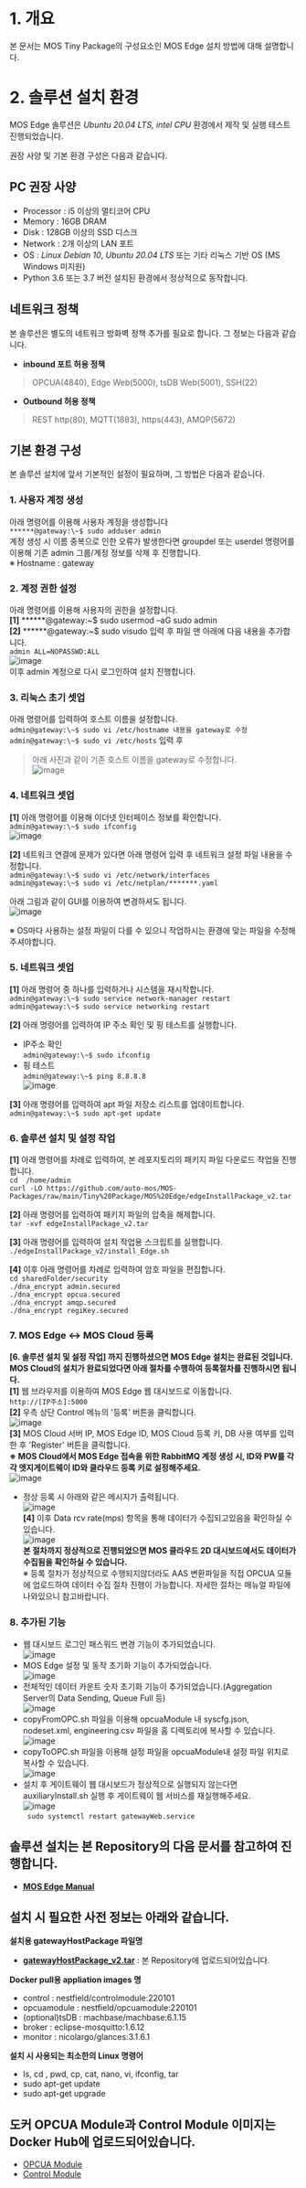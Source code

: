 # 1. 개요  
본 문서는 MOS Tiny Package의 구성요소인 MOS Edge 설치 방법에 대해 설명합니다.  

# 2. 솔루션 설치 환경  
MOS Edge 솔루션은 *Ubuntu 20.04 LTS, intel CPU* 환경에서 제작 및 실행 테스트 진행되었습니다.  

권장 사양 및 기본 환경 구성은 다음과 같습니다.  
  
## PC 권장 사양  
* Processor : i5 이상의 멀티코어 CPU  
* Memory : 16GB DRAM  
* Disk : 128GB 이상의 SSD 디스크  
* Network : 2개 이상의 LAN 포트  
* OS : *Linux Debian 10*, *Ubuntu 20.04 LTS* 또는 기타 리눅스 기반 OS (MS Windows 미지원)  
* Python 3.6 또는 3.7 버전 설치된 환경에서 정상적으로 동작합니다.  
  
## 네트워크 정책  
본 솔루션은 별도의 네트워크 방화벽 정책 추가를 필요로 합니다. 그 정보는 다음과 같습니다.  
* **inbound 포트 허용 정책**  
> OPCUA(4840), Edge Web(5000), tsDB Web(5001), SSH(22)  
* **Outbound 허용 정책**    
> REST http(80), MQTT(1883), https(443), AMQP(5672)  
  
## 기본 환경 구성  
본 솔루션 설치에 앞서 기본적인 설정이 필요하며, 그 방법은 다음과 같습니다.  
  
### 1. 사용자 계정 생성  
아래 명령어를 이용해 사용자 계정을 생성합니다  
```******@gateway:\~$ sudo adduser admin```  
계정 생성 시 이름 중복으로 인한 오류가 발생한다면 groupdel 또는 userdel 명령어를 이용해 기존 admin 그룹/계정 정보를 삭제 후 진행합니다.  
  ※ Hostname : gateway  
  
### 2. 계정 권한 설정  
아래 명령어를 이용해 사용자의 권한을 설정합니다.  
**[1]** ******@gateway:\~$ sudo usermod –aG sudo admin  
**[2]** ******@gateway:\~$ sudo visudo 입력 후 파일 맨 아래에 다음 내용을 추가합니다.  
```admin ALL=NOPASSWD:ALL```  
![image](https://github.com/auto-mos/MOS-Packages/assets/114371609/3d70184c-8461-478d-bdab-6e35122b9f8d)  
이후 admin 계정으로 다시 로그인하여 설치 진행합니다.  
  
### 3. 리눅스 초기 셋업  
아래 명령어를 입력하여 호스트 이름을 설정합니다.  
```admin@gateway:\~$ sudo vi /etc/hostname 내용을 gateway로 수정```  
```admin@gateway:\~$ sudo vi /etc/hosts```  입력 후  
> 아래 사진과 같이 기존 호스트 이름을 gateway로 수정합니다.  
![image](https://github.com/auto-mos/MOS-Packages/assets/114371609/358653c1-710c-41ad-a9ac-a66c114329d0)  
  
### 4. 네트워크 셋업  
**[1]** 아래 명령어를 이용해 이더넷 인터페이스 정보를 확인합니다.  
```admin@gateway:\~$ sudo ifconfig```  
![image](https://github.com/auto-mos/MOS-Packages/assets/114371609/4dde7c19-3f8c-4587-b073-53ab46dbe190)

**[2]** 네트워크 연결에 문제가 있다면 아래 명령어 입력 후 네트워크 설정 파일 내용을 수정합니다.  
```admin@gateway:\~$ sudo vi /etc/network/interfaces```  
```admin@gateway:\~$ sudo vi /etc/netplan/*******.yaml```  
  
아래 그림과 같이 GUI를 이용하여 변경하셔도 됩니다.  
![image](https://github.com/auto-mos/MOS-Packages/assets/114371609/5a3447f1-6323-48fe-b00f-5f0010586605)

※ OS마다 사용하는 설정 파일이 다를 수 있으니 작업하시는 환경에 맞는 파일을 수정해주셔야합니다.  
  
### 5. 네트워크 셋업  
**[1]** 아래 명령어 중 하나를 입력하거나 시스템을 재시작합니다.  
```admin@gateway:\~$ sudo service network-manager restart```  
```admin@gateway:\~$ sudo service networking restart```  

**[2]** 아래 명령어를 입력하여 IP 주소 확인 및 핑 테스트를 실행합니다.  
* IP주소 확인  
```admin@gateway:\~$ sudo ifconfig```  
* 핑 테스트  
```admin@gateway:\~$ ping 8.8.8.8```  
![image](https://github.com/auto-mos/MOS-Packages/assets/114371609/326fa7f8-a5de-4178-9080-3fb561eb3f4f)  

**[3]** 아래 명령어를 입력하여 apt 파일 저장소 리스트를 업데이트합니다.  
```admin@gateway:\~$ sudo apt-get update```  

### 6. 솔루션 설치 및 설정 작업  
**[1]** 아래 명령어를 차례로 입력하여, 본 레포지토리의 패키지 파일 다운로드 작업을 진행합니다.  
```cd  /home/admin```  
```curl -LO https://github.com/auto-mos/MOS-Packages/raw/main/Tiny%20Package/MOS%20Edge/edgeInstallPackage_v2.tar```  

**[2]** 아래 명령어를 입력하여 패키지 파일의 압축을 해제합니다.  
```tar -xvf edgeInstallPackage_v2.tar```  

**[3]** 아래 명령어를 입력하여 설치 작업용 스크립트를 실행합니다.  
``` ./edgeInstallPackage_v2/install_Edge.sh ```  

**[4]** 이후 아래 명령어를 차례로 입력하여 암호 파일을 편집합니다.  
```cd sharedFolder/security```  
```./dna_encrypt admin.secured```  
```./dna_encrypt opcua.secured```  
```./dna_encrypt amqp.secured```  
```./dna_encrypt regiKey.secured```  

### 7. MOS Edge ↔ MOS Cloud 등록  
**\[6. 솔루션 설치 및 설정 작업\] 까지 진행하셨으면 MOS Edge 설치는 완료된 것입니다.**  
**MOS Cloud의 설치가 완료되었다면 아래 절차를 수행하여 등록절차를 진행하시면 됩니다.**  
**[1]** 웹 브라우저를 이용하여 MOS Edge 웹 대시보드로 이동합니다.  
```http://[IP주소]:5000```  
**[2]** 우측 상단 Control 메뉴의 '등록' 버튼을 클릭합니다.  
![image](https://user-images.githubusercontent.com/82207645/161478661-582eecb4-172d-410e-9e75-a4374b73ffac.png)  
**[3]** MOS Cloud 서버 IP, MOS Edge ID, MOS Cloud 등록 키, DB 사용 여부를 입력한 후 'Register' 버튼을 클릭합니다.  
__※ MOS Cloud에서 MOS Edge 접속을 위한 RabbitMQ 계정 생성 시, ID와 PW를 각각 엣지게이트웨이 ID와 클라우드 등록 키로 설정해주세요.__  
![image](https://user-images.githubusercontent.com/82207645/161464501-c5ca8b7e-af73-4079-b426-dedfd9ce7e7e.png)  
- 정상 등록 시 아래와 같은 메시지가 출력됩니다.  
![image](https://user-images.githubusercontent.com/82207645/161473940-6c72ccd8-8a88-4223-9038-552e03054de9.png)  
**[4]** 이후 Data rcv rate(mps) 항목을 통해 데이터가 수집되고있음을 확인하실 수 있습니다.  
![image](https://user-images.githubusercontent.com/82207645/161475597-5a4a63f9-2c4d-43f2-937a-738ce6fbac3c.png)  
**본 절차까지 정상적으로 진행되었으면 MOS 클라우드 2D 대시보드에서도 데이터가 수집됨을 확인하실 수 있습니다.**  
※ 등록 절차가 정상적으로 수행되지않더라도 AAS 변환파일을 직접 OPCUA 모듈에 업로드하여 데이터 수집 절차 진행이 가능합니다. 자세한 절차는 매뉴얼 파일에 나와있으니 참고바랍니다.  


### 8. 추가된 기능  
- 웹 대시보드 로그인 패스워드 변경 기능이 추가되었습니다.  
![image](https://user-images.githubusercontent.com/82207645/161477117-364cfe60-76ab-4cb2-ac12-ea92e9a371c5.png)  
- MOS Edge 설정 및 동작 초기화 기능이 추가되었습니다.  
![image](https://user-images.githubusercontent.com/82207645/161477288-10a0761b-a565-417f-87f7-0119d40c17db.png)  
- 전체적인 데이터 카운트 숫자 초기화 기능이 추가되었습니다.(Aggregation Server의 Data Sending, Queue Full 등)  
![image](https://user-images.githubusercontent.com/82207645/161477420-f45a7d49-0313-4606-8e67-3f14eb3d496d.png)  
- copyFromOPC.sh 파일을 이용해 opcuaModule 내 syscfg.json, nodeset.xml, engineering.csv 파일을 홈 디렉토리에 복사할 수 있습니다.  
![image](https://user-images.githubusercontent.com/82207645/210957031-69780b10-76b0-4998-9773-e1345560a0bd.png)  
- copyToOPC.sh 파일을 이용해 설정 파일을 opcuaModule내 설정 파일 위치로 복사할 수 있습니다.  
![image](https://user-images.githubusercontent.com/82207645/210957272-8cd152da-5000-45bd-bfe9-1a4e6fb30ad0.png)  
- 설치 후 게이트웨이 웹 대시보드가 정상적으로 실행되지 않는다면 auxiliaryInstall.sh 실행 후 게이트웨이 웹 서비스를 재실행해주세요.  
![image](https://user-images.githubusercontent.com/82207645/210957839-91f731f9-ff0a-470e-a8e7-5fb6c7bf92a3.png)  
``` sudo systemctl restart gatewayWeb.service```  

## 솔루션 설치는 본 Repository의 다음 문서를 참고하여 진행합니다.  
* [**MOS Edge Manual**](https://github.com/auto-mos/MOS-Packages/blob/main/Tiny%20Package/MOS%20Edge/MOS%20Edge%20Manual.pdf)  
## 설치 시 필요한 사전 정보는 아래와 같습니다.  
**설치용 gatewayHostPackage 파일명**  
* [**gatewayHostPackage_v2.tar**](https://github.com/auto-mos/MOS-Packages/blob/main/Tiny%20Package/MOS%20Edge/gatewayHostPackage_v2.tar) : 본 Repository에 업로드되어있습니다.  
  
**Docker pull용 appliation images 명**  
* control    	:	nestfield/controlmodule:220101  
* opcuamodule	:	nestfield/opcuamodule:220101  
* (optional)tsDB	    	:	machbase/machbase:6.1.15  
* broker	  	:	eclipse-mosquitto:1.6.12  
* monitor 		:	nicolargo/glances:3.1.6.1   
  
**설치 시 사용되는 최소한의 Linux 명령어**  
* ls, cd , pwd, cp, cat, nano, vi, ifconfig, tar  
* sudo apt-get update  
* sudo apt-get upgrade  
  
## 도커 OPCUA Module과 Control Module 이미지는 Docker Hub에 업로드되어있습니다.   
* [OPCUA Module](https://hub.docker.com/repository/docker/nestfield/opcuamodule)  
* [Control Module](https://hub.docker.com/repository/docker/nestfield/controlmodule)  
